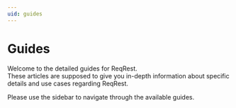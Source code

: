```yaml
---
uid: guides
---
```


# Guides

Welcome to the detailed guides for ReqRest. <br/>
These articles are supposed to give you in-depth information about specific details and use cases
regarding ReqRest.

Please use the sidebar to navigate through the available guides.